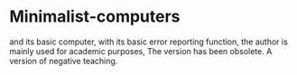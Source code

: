 # Minimalist-computers
and its basic computer, with its basic error reporting function, the author is mainly used for academic purposes, The version has been obsolete.
A version of negative teaching.
